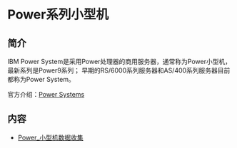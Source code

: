 # Power系列小型机

## 简介

IBM Power System是采用Power处理器的商用服务器，通常称为Power小型机，最新系列是Power9系列；
早期的RS/6000系列服务器和AS/400系列服务器目前都称为Power System。

官方介绍：[Power Systems](https://www.ibm.com/cn-zh/it-infrastructure/power)

## 内容

- [Power_小型机数据收集](https://bond-huang.github.io/huang/01-IBM_Power_System/02-Power_System/01-Power%E5%B0%8F%E5%9E%8B%E6%9C%BA%E6%95%B0%E6%8D%AE%E6%94%B6%E9%9B%86.html) 
